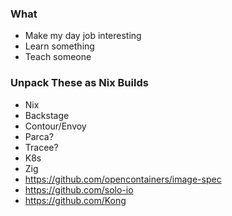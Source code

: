 ### What
- Make my day job interesting
- Learn something
- Teach someone

### Unpack These as Nix Builds
- Nix
- Backstage
- Contour/Envoy
- Parca?
- Tracee?
- K8s
- Zig
- https://github.com/opencontainers/image-spec
- https://github.com/solo-io
- https://github.com/Kong
